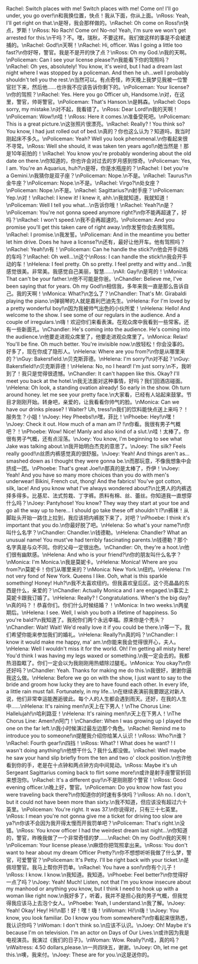 Rachel: Switch places with me! Switch places with me! Come on! I'll go under, you go over!\n和我换位置，快点！我从下面，你从上面。\nRoss: Yeah, I'll get right on that.\n是呀，我会那样做的。\nRachel: Oh come on Ross!\n快点，罗斯！\nRoss: No Rach! Come on! No-no! Yeah, I'm sure we won't get arrested for this.\n干吗？不。嘿，瑞秋，不要这样。我们做这样的事是不会被逮捕的。\nRachel: God!\n天啊！\nRachel: Hi, officer. Was I going a little too fast?\n你好呀，警官。我是不是开的快了点？\nRoss: Oh my God.\n我的天啊。\nPoliceman: Can I see your license please?\n我能看下你的驾照吗？\nRachel: Oh yes, absolutely! You know, it's weird, but I had a dream last night where I was stopped by a policeman. And then he uh…well I probably shouldn't tell you the rest.\n当然可以。有点奇怪，昨天晚上我梦见我被一位警官拦下来，然后他……也许我不应该告诉你剩下的。\nPoliceman: Your license?\n你的驾照？\nRachel: Yes. Here you go Officer uh, Handsome.\n对，在这里，警官，帅哥警官。\nPoliceman: That's Hanson.\n是韩森。\nRachel: Oops sorry, my mistake.\n对不起，我看错了。\nRoss: Dear Lord!\n我的天啊！\nPoliceman: Wow!\n哇！\nRoss: Here it comes.\n准备受死吧。\nPoliceman: This is a great picture.\n这张照片很漂亮。\nRachel: Really? ! You think so? You know, I had just rolled out of bed.\n真的？你也这么认为？知道吗，我当时刚起床不多久。\nPoliceman: Yeah? Well you look phenomenal.\n你看起来很不寻常。\nRoss: Well she should, it was taken ten years ago!\n她当然是！那是10年前拍的！\nRachel: You know you're probably wondering about the old date on there.\n你知道的，你也许会对过去的岁月感到惊奇。\nPoliceman: Yes, I am. You're an Aquarius, huh?\n是呀，你是水瓶座的？\nRachel: I bet you're a Gemini.\n我猜你是双子座？\nPoliceman: Nope.\n不是。\nRachel: Taurus?\n金牛座？\nPoliceman: Nope.\n不是。\nRachel: Virgo?\n处女座？\nPoliceman: Nope.\n不是。\nRachel: Sagittarius?\n射手座？\nPoliceman: Yep.\n对！\nRachel: I knew it! I knew it, ahh.\n我就知道，我就知道！\nPoliceman: Well I tell you what…\n告诉你哦！\nRachel: Yeah?\n是？\nPoliceman: You're not gonna speed anymore right?\n你不能再超速了，好吗？\nRachel: I won't speed.\n我不会再超速的。\nPoliceman: And you promise you'll get this taken care of right away.\n你发誓你会去换驾照。\nRachel: I promise.\n我发誓。\nPoliceman: And in the meantime you better let him drive. Does he have a license?\n还有，最好让他开车。他有驾照吗？\nRachel: Yeah!\n有！\nPoliceman: Can he handle the stick?\n他会开手动档的车吗？\nRachel: Oh well…\n这个\nRoss: I can handle the stick!\n我会开手动的车！\nHelena: I feel pretty. Oh so pretty. I feel pretty and witty and…\n我感觉很美。非常美。我感觉自己美丽，智慧……\nAll: Gay!\n是弯的！\nMonica: That can't be your father.\n他不可能是你爸。\nChandler: Believe me, I've been saying that for years. Oh my God!\n相信我，多年来我一直是那么告诉自己。我的天啊！\nMonica: What?\n怎么了？\nChandler: That's Mr. Girabaldi playing the piano.\n弹钢琴的人就是嘉利巴迪先生。\nHelena: For I'm loved by a pretty wonderful boy!\n因为我被帅气出色的小伙所爱！\nHelena: Hello! And welcome to the show. I see some of our regulars in the audience. And a couple of irregulars.\n嗨！欢迎你们来看表演。在观众席中我看到一些常客。还有一些新面孔。\nChandler: He's coming into the audience. He's coming into the audience.\n他要走进观众席里了，他要走进观众席里了。\nMonica: Relax! You'll be fine. Oh much better. You're invisible now.\n放轻松！你会没事的。好多了，现在你成了隐形人。\nHelena: Where are you from?\n你是从哪里来的？\nGuy: Bakersfield.\n贝克斯菲德。\nHelena: I'm sorry?\n对不起？\nGuy: Bakersfield!\n贝克斯菲德！\nHelena: No, no I heard! I'm just sorry.\n不，我听到了！我只是觉得很遗憾。\nChandler: It can't happen like this. Okay? I'll meet you back at the hotel.\n我无法面对这种事情，好吗？我们回酒店碰面。\nHelena: Oh look, a standing ovation already! So early in the show. Oh turn around honey. let me see your pretty face.\n大家看，已经有人站起来鼓掌。节目才刚刚开始。转身吧，亲爱的，让我看看你帅气的脸。\nMonica: Can we have our drinks please? ! Waiter? Uh, tress!\n我们的饮料能快点送上来吗？！服务生？小姐！\nJoey: Hey Pheebs!\n嘿，菲比！\nPhoebe: Hey!\n嘿！\nJoey: Check it out. How much of a man am I? !\n你看。我很有男子气概吧？！\nPhoebe: Wow! Nice! Manly and also kind of a slut.\n哇！太棒了。你很有男子气概，还有点淫荡。\nJoey: You know, I'm beginning to see what Jake was talking about.\n我开始明白杰克的意思了。\nJoey: The silk? Feels really good!\n丝质内裤感觉真的很舒服。\nJoey: Yeah! And things aren't as…smashed down as I thought they were gonna be.\n而那玩意，不像我想象中会挤成一团。\nPhoebe: That's great Joe!\n那真的是太棒了，乔伊！\nJoey: Yeah! And you have so many more choices than you do with men's underwear! Bikini, French cut, thong! And the fabrics! You've got cotton, silk, lace! And you know what I've always wondered about?\n比男人的内裤选择多得多。比基尼、法式剪栽、丁字裤。质料有棉、丝、蕾丝。你知道我一直想穿什么吗？\nJoey: Pantyhose! You know? They way they start at your toe and go all the way up to here… I should go take these off shouldn't I?\n裤袜！从脚趾头开始一路住上拉到，我应该把内裤脱下来了，对吧？\nPhoebe: I think it's important that you do.\n你最好脱了吧。\nHelena: So what's your name?\n你叫什么名字？\nChandler: Chandler.\n钱德勒。\nHelena: Chandler? What an unusual name! You must've had terribly fascinating parents.\n钱德勒？那个名字真是与众不同。你的父母一定很出色。\nChandler: Oh, they're a hoot.\n他们很有幽默感。\nHelena: And who is your friend?\n你的朋友叫什么名字？\nMonica: I'm Monica.\n我是莫妮卡。\nHelena: Monica! Where are you from?\n莫妮卡！你们从哪里来的？\nMonica: New York.\n纽约。\nHelena: I'm not very fond of New York. Queens I like. Ooh, what is this sparkle something! Honey! Huh?\n我不太喜欢纽约。但我喜欢皇后区。这个亮晶晶的东西是什么，亲爱的？\nChandler: Actually Monica and I are engaged.\n事实上莫妮卡跟我订婚了。\nHelena: Really? ! Congratulations. When's the big day?\n真的吗？！恭喜你们。你们什么时候结婚？！\nMonica: In two weeks.\n两星期后。\nHelena: I see. Well, I wish you both a lifetime of happiness. So you're bald?\n我知道了。我祝你们两个永远幸福。原来你是个秃头？\nChandler: Wait! Wait! We'd really love it if you could be there.\n等一下。我们希望你能来参加我们的婚礼。\nHelena: Really?\n真的吗？\nChandler: I know it would make me happy, ma' am.\n你能来我会觉得很开心，夫人。\nHelena: Well I wouldn't miss it for the world. Oh! I'm getting all misty here! You'd think I was having my legs waxed or something.\n我一定会去的。我都热泪盈眶了。你们一定会以为我刚刚用热蜡除过腿毛。\nMonica: You okay?\n你还好吗？\nChandler: Yeah. Thanks for making me do this.\n我很好，谢谢你逼我这么做。\nHelena: Before we go on with the show, I just want to say to the bride and groom how lucky they are to have found each other. In every life, a little rain must fall. Fortunately, in my life…\n在继续表演前我要跟这对新人说，他们非常幸运能邂逅彼此。每个人的人生都会遇到雨天。还好，在我的人生中……\nHelena: It's raining men!\n天上在下男人！\nThe Chorus Line: Hallelujah!\n哈利路亚！\nHelena: It's raining men!\n天上在下男人！\nThe Chorus Line: Amen!\n阿门！\nChandler: When I was growing up I played the one on the far left.\n我小时候演过最左边那个角色。\nRachel: Remind me to introduce you to someone!\n提醒我介绍你给某人认识！\nRoss: Who?\n谁？\nRachel: Fourth gear!\n四挡！\nRoss: What? ! What does he want? ! I wasn't doing anything!\n他想干什么？我什么都没做。\nRachel: Well maybe he saw your hand slip briefly from the ten and two o' clock position.\n也许他看到你的手，老是在十点钟和两点钟方向中间晃动。\nRoss: Maybe it's uh Sergeant Sagittarius coming back to flirt some more!\n或许是射手座警官折回来想泡你。\nRachel: It's a different guy!\n不是刚刚那个警官！\nRoss: Good evening officer.\n晚上好，警官。\nPoliceman: Do you know how fast you were traveling back there?\n你知道你的时速有多快吗？\nRoss: Ah no. I don't, but it could not have been more than sixty.\n我不知道，但应该没有超过六十英里。\nPoliceman: You're right. It was 37.\n你说得对，只有三十七英里。\nRoss: I mean you're not gonna give me a ticket for driving too slow are ya?\n你该不会因为我开得太慢而开我罚单吧？\nPoliceman: That's right.\n没错。\nRoss: You know officer I had the weirdest dream last night…\n你知道的，警官，昨晚我做了一个非常奇怪的梦……\nRachel: Oh my God!\n我的天啊！\nPoliceman: Your license please.\n麻烦你把驾照拿出来。\nRoss: You don't want to hear about my dream Officer Pretty?\n你不想想听听我做了什么梦，警官，可爱警官？\nPoliceman: It's Petty. I'll be right back with your ticket.\n是佩坦警官。我马上帮你开罚单。\nRachel: You have a son!\n你有个儿子！\nRoss: I know. I know.\n我知道。我知道。\nPhoebe: Feel better?\n你觉得好一点了吗？\nJoey: Yeah! Much! Listen, not that I'm you know insecure about my manhood or anything you know, but I think I need to hook up with a woman like right now.\n我好多了，听着，我并不是担心我的男子气概，但我觉得我应该马上去泡个女人。\nPhoebe: Yeah, I understand.\n我了解。\nJoey: Yeah! Okay! Hey! Hi!\n耶！好！嘿！嗨！\nWoman: Hi!\n嗨！\nJoey: You know, you look familiar. Do I know you from somewhere?\n你看起来很熟悉，我认识你吗？\nWoman: I don't think so.\n应该不认识。\nJoey: Oh! Maybe it's because I'm on television. I'm an actor on Days of Our Lives.\n或许因为我是电视演员。我演过《我们的日子》。\nWoman: Wow. Really?\n哇，真的吗？\nWaitress: 4.50 dollars,please.\n一共四块五，谢谢。\nJoey: Oh, let me get this.\n噢，我来付。\nJoey: These are for you.\n这是送你的。
        